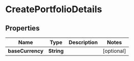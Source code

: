 
# CreatePortfolioDetails

## Properties
Name | Type | Description | Notes
------------ | ------------- | ------------- | -------------
**baseCurrency** | **String** |  |  [optional]



